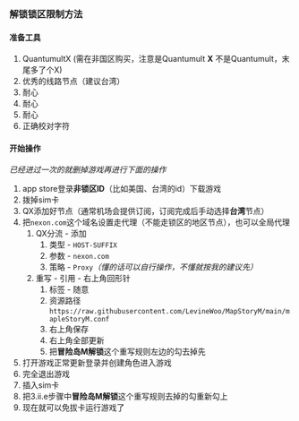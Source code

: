 ### 解锁锁区限制方法

#### 准备工具
1. QuantumultX (需在非国区购买，注意是Quantumult **X** 不是Quantumult，末尾多了个X)
2. 优秀的线路节点（建议台湾）
3. 耐心
4. 耐心
5. 耐心
6. 正确校对字符

#### 开始操作

*已经进过一次的就删掉游戏再进行下面的操作*

1. app store登录**非锁区ID**（比如美国、台湾的id）下载游戏
2. 拨掉sim卡
3. QX添加好节点（通常机场会提供订阅，订阅完成后手动选择**台湾**节点）
4. 把`nexon.com`这个域名设置走代理（不能走锁区的地区节点），也可以全局代理
   1. QX分流 - 添加
      1. 类型 - `HOST-SUFFIX`
      2. 参数 - `nexon.com`
      3. 策略 - `Proxy`*（懂的话可以自行操作，不懂就按我的建议先）*
   2. 重写 - 引用 - 右上角回形针
      1. 标签 - 随意
      2. 资源路径`https://raw.githubusercontent.com/LevineWoo/MapStoryM/main/mapleStoryM.conf`
      3. 右上角保存
      4. 右上角全部更新
      5. 把**冒险岛M解锁**这个重写规则左边的勾去掉先
5. 打开游戏正常更新登录并创建角色进入游戏
6. 完全退出游戏
7. 插入sim卡
8. 把3.ii.e步骤中**冒险岛M解锁**这个重写规则去掉的勾重新勾上
9. 现在就可以免拔卡运行游戏了
